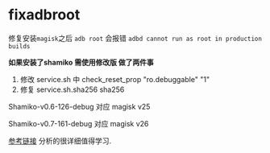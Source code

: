 # fixadbroot
修复安装`magisk`之后 `adb root` 会报错
`adbd cannot run as root in production builds`

**如果安装了shamiko 需使用修改版 做了两件事**
1. 修改 service.sh 中 check_reset_prop "ro.debuggable" "1" 
2. 修复 service.sh.sha256 sha256

Shamiko-v0.6-126-debug 对应 magisk v25

Shamiko-v0.7-161-debug 对应 magisk v26

[参考链接](https://liwugang.github.io/2021/07/11/magisk_enable_adbr_root.html) 分析的很详细值得学习.

